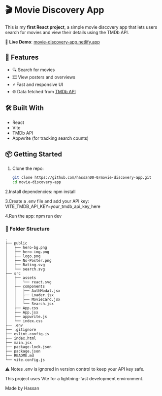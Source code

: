 # 🎬 Movie Discovery App

This is my **first React project**, a simple movie discovery app that lets users search for movies and view their details using the TMDb API.

🔗 **Live Demo**: [movie-discovery-app.netlify.app](https://movie-discovery-react.netlify.app/)

## 🚀 Features
- 🔍 Search for movies
- 🎞️ View posters and overviews
- ⚡ Fast and responsive UI
- 🌐 Data fetched from [TMDb API](https://www.themoviedb.org/documentation/api)

## 🛠️ Built With
- React
- Vite
- TMDb API
- Appwrite (for tracking search counts)

## 📦 Getting Started

1. Clone the repo:
   ```bash
   git clone https://github.com/hassan00-0/movie-discovery-app.git
   cd movie-discovery-app
   
2.Install dependencies:
npm install

3.Create a .env file and add your API key:
VITE_TMDB_API_KEY=your_tmdb_api_key_here

4.Run the app:
npm run dev

### 📁 Folder Structure

```
.
├── public
│   ├── hero-bg.png
│   ├── hero-img.png
│   ├── logo.png
│   ├── No-Poster.png
│   ├── Rating.svg
│   └── search.svg
├── src
│   ├── assets
│   │   └── react.svg
│   ├── components
│   │   ├── AuthModal.jsx
│   │   ├── Loader.jsx
│   │   ├── MovieCard.jsx
│   │   └── Search.jsx
│   ├── App.css
│   ├── App.jsx
│   ├── appwrite.js
│   └── index.css
├── .env
├── .gitignore
├── eslint.config.js
├── index.html
├── main.jsx
├── package-lock.json
├── package.json
├── README.md
└── vite.config.js
```

⚠️ Notes
.env is ignored in version control to keep your API key safe.

This project uses Vite for a lightning-fast development environment.

Made by Hassan
